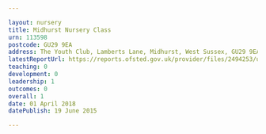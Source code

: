 ```yaml
---

layout: nursery
title: Midhurst Nursery Class
urn: 113598
postcode: GU29 9EA
address: The Youth Club, Lamberts Lane, Midhurst, West Sussex, GU29 9EA
latestReportUrl: https://reports.ofsted.gov.uk/provider/files/2494253/urn/113598.pdf
teaching: 0
development: 0
leadership: 1
outcomes: 0
overall: 1
date: 01 April 2018 
datePublish: 19 June 2015

---
```

